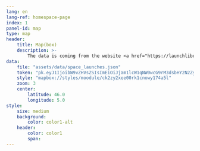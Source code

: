 ```yaml
---
lang: en
lang-ref: homespace-page
index: 1
panel-id: map
type: map
header:
    title: Map(box)
    description: >-
        The data is coming from the website <a href="https://launchlibrary.net/">launch library</a> and formated as (geo)json.
data:
    file: "assets/data/space_launches.json"
    token: "pk.eyJ1IjoibW9vZHVsZSIsImEiOiJjam1lcW1qNW0wcG9rM3dsbHY2N2ZyZ29iIn0.TkBXhBxfadbKKkRH7320Ng"
    style: "mapbox://styles/moodule/ck2zy2xee00rk1cnowy174a5l"
    zoom: 3
    center:
        latitude: 46.0
        longitude: 5.0
style:
    size: medium
    background:
        color: color1-alt
    header:
        color: color1
        span:
---
```

